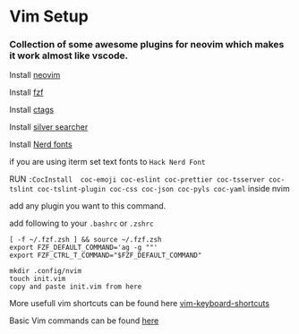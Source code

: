 # Vim Setup

### Collection of some awesome plugins for neovim which makes it work almost like vscode.

Install [neovim](https://github.com/neovim/neovim/wiki/Installing-Neovim)

Install [fzf](https://github.com/junegunn/fzf)

Install [ctags](https://github.com/universal-ctags/ctags)

Install [silver searcher](https://github.com/ggreer/the_silver_searcher)

Install [Nerd fonts](https://www.x123healthifyme.com/studio/live/landing)

if you are using iterm set text fonts to `Hack Nerd Font`

RUN `:CocInstall  coc-emoji coc-eslint coc-prettier coc-tsserver coc-tslint coc-tslint-plugin coc-css coc-json coc-pyls coc-yaml` inside nvim

add any plugin you want to this command.

add following to your `.bashrc` or `.zshrc`


```
[ -f ~/.fzf.zsh ] && source ~/.fzf.zsh
export FZF_DEFAULT_COMMAND='ag -g ""'
export FZF_CTRL_T_COMMAND="$FZF_DEFAULT_COMMAND"  
```

```
mkdir .config/nvim
touch init.vim
copy and paste init.vim from here
```


More usefull vim shortcuts can be found here [vim-keyboard-shortcuts](http://keyxl.com/aaa8263/290/vim-keyboard-shortcuts)

Basic Vim commands can be found [here](https://github.com/hannadrehman/Vim-like-VSCode/blob/master/vim-commands.md)
